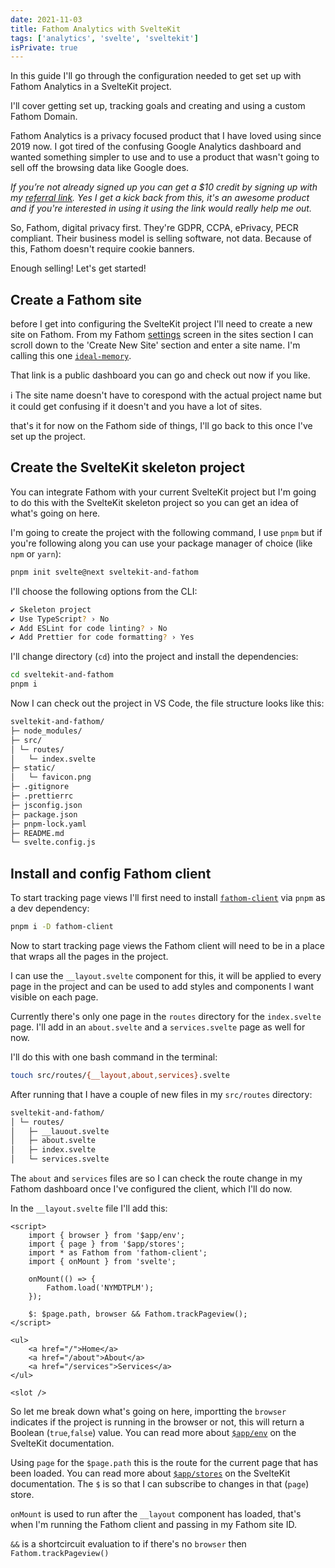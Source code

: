 ```yaml
---
date: 2021-11-03
title: Fathom Analytics with SvelteKit
tags: ['analytics', 'svelte', 'sveltekit']
isPrivate: true
---
```


In this guide I'll go through the configuration needed to get set up
with Fathom Analytics in a SvelteKit project.

I'll cover getting set up, tracking goals and creating and using a
custom Fathom Domain.

Fathom Analytics is a privacy focused product that I have loved using
since 2019 now. I got tired of the confusing Google Analytics
dashboard and wanted something simpler to use and to use a product
that wasn't going to sell off the browsing data like Google does.

_If you’re not already signed up you can get a $10 credit by signing
up with my [referral link]. Yes I get a kick back from this, it's an
awesome product and if you're interested in using it using the link
would really help me out._

So, Fathom, digital privacy first. They're GDPR, CCPA, ePrivacy, PECR
compliant. Their business model is selling software, not data. Because
of this, Fathom doesn't require cookie banners.

Enough selling! Let's get started!

## Create a Fathom site

before I get into configuring the SvelteKit project I'll need to
create a new site on Fathom. From my Fathom [settings] screen in the
sites section I can scroll down to the 'Create New Site' section and
enter a site name. I'm calling this one [`ideal-memory`].

That link is a public dashboard you can go and check out now if you
like.

ℹ️ The site name doesn't have to corespond with the actual project
name but it could get confusing if it doesn't and you have a lot of
sites.

that's it for now on the Fathom side of things, I'll go back to this
once I've set up the project.

## Create the SvelteKit skeleton project

You can integrate Fathom with your current SvelteKit project but I'm
going to do this with the SvelteKit skeleton project so you can get an
idea of what's going on here.

I'm going to create the project with the following command, I use
`pnpm` but if you're following along you can use your package manager
of choice (like `npm` or `yarn`):

```bash
pnpm init svelte@next sveltekit-and-fathom
```

I'll choose the following options from the CLI:

```bash
✔ Skeleton project
✔ Use TypeScript? › No
✔ Add ESLint for code linting? › No
✔ Add Prettier for code formatting? › Yes
```

I'll change directory (`cd`) into the project and install the
dependencies:

```bash
cd sveltekit-and-fathom
pnpm i
```

Now I can check out the project in VS Code, the file structure looks
like this:

```bash
sveltekit-and-fathom/
├─ node_modules/
├─ src/
│ └─ routes/
│   └─ index.svelte
├─ static/
│   └─ favicon.png
├─ .gitignore
├─ .prettierrc
├─ jsconfig.json
├─ package.json
├─ pnpm-lock.yaml
├─ README.md
└─ svelte.config.js
```

## Install and config Fathom client

To start tracking page views I'll first need to install
[`fathom-client`] via `pnpm` as a dev dependency:

```bash
pnpm i -D fathom-client
```

Now to start tracking page views the Fathom client will need to be in
a place that wraps all the pages in the project.

I can use the `__layout.svelte` component for this, it will be applied
to every page in the project and can be used to add styles and
components I want visible on each page.

Currently there's only one page in the `routes` directory for the
`index.svelte` page. I'll add in an `about.svelte` and a
`services.svelte` page as well for now.

I'll do this with one bash command in the terminal:

```bash
touch src/routes/{__layout,about,services}.svelte
```

After running that I have a couple of new files in my `src/routes`
directory:

```bash
sveltekit-and-fathom/
│ └─ routes/
│   ├─ __lauout.svelte
│   ├─ about.svelte
│   ├─ index.svelte
│   └─ services.svelte
```

The `about` and `services` files are so I can check the route change
in my Fathom dashboard once I've configured the client, which I'll do
now.

In the `__layout.svelte` file I'll add this:

```svelte
<script>
	import { browser } from '$app/env';
	import { page } from '$app/stores';
	import * as Fathom from 'fathom-client';
	import { onMount } from 'svelte';

	onMount(() => {
		Fathom.load('NYMDTPLM');
	});

	$: $page.path, browser && Fathom.trackPageview();
</script>

<ul>
	<a href="/">Home</a>
	<a href="/about">About</a>
	<a href="/services">Services</a>
</ul>

<slot />
```

So let me break down what's going on here, importting the `browser`
indicates if the project is running in the browser or not, this will
return a Boolean (`true`,`false`) value. You can read more about
[`$app/env`] on the SvelteKit documentation.

Using `page` for the `$page.path` this is the route for the current
page that has been loaded. You can read more about [`$app/stores`] on
the SvelteKit documentation. The `$` is so that I can subscribe to
changes in that (`page`) store.

`onMount` is used to run after the `__layout` component has loaded,
that's when I'm running the Fathom client and passing in my Fathom
site ID.

`&&` is a shortcircuit evaluation to if there's no `browser` then
`Fathom.trackPageview()`

<!-- Links -->

[referral link]: https://usefathom.com/ref/HG492L
[settings]: https://app.usefathom.com/#/settings/sites
[`ideal-memory`]:
  https://app.usefathom.com/share/nymdtplm/ideal-memory
[`fathom-client`]: https://github.com/derrickreimer/fathom-client
[`$app/env`]: https://kit.svelte.dev/docs#modules-$app-env
[`$app/stores`]: https://kit.svelte.dev/docs#modules-$app-stores
